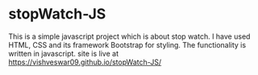 # stopWatch-JS
This is a simple javascript project which is about stop watch.
I have used HTML, CSS and its framework Bootstrap for styling.
The functionality is written in javascript.
site is live at https://vishveswar09.github.io/stopWatch-JS/
